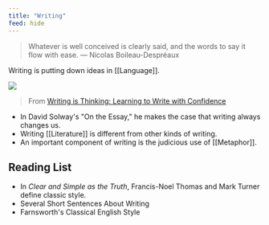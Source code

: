 ```yaml
---
title: "Writing"
feed: hide
---
```


> Whatever is well conceived is clearly said, and the words to say it flow with ease. — Nicolas Boileau-Despréaux

Writing is putting down ideas in [[Language]]. 

![](https://lh3.googleusercontent.com/3MKVWAdc861cfRCMCL-RJTSSOsEOM1HBswnVwixczwmhe960zh4u8Rb0kISlqhHByThcO2R-Fs488ZDKcxbbhs3aiSmCmrqgdXX0uZpDZyd5HpTrfR0pFP9NVXjBDQe4Ehv_PDzz)
> From [Writing is Thinking: Learning to Write with Confidence](https://blog.stephsmith.io/learning-to-write-with-confidence/)

* In David Solway's "On the Essay," he makes the case that writing always changes us. 
* Writing [[Literature]] is different from other kinds of writing.
* An important component of writing is the judicious use of [[Metaphor]].

## Reading List

* In _Clear and Simple as the Truth_, Francis-Noel Thomas and Mark Turner define classic style. 
* Several Short Sentences About Writing
* Farnsworth's Classical English Style